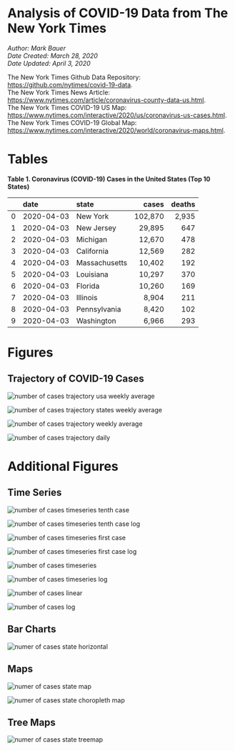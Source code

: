 # Analysis of COVID-19 Data from The New York Times

*Author: Mark Bauer*  
*Date Created: March 28, 2020*  
*Date Updated: April 3, 2020*

The New York Times Github Data Repository: https://github.com/nytimes/covid-19-data.   
The New York Times News Article: https://www.nytimes.com/article/coronavirus-county-data-us.html.  
The New York Times COVID-19 US Map: https://www.nytimes.com/interactive/2020/us/coronavirus-us-cases.html.   
The New York Times COVID-19 Global Map: https://www.nytimes.com/interactive/2020/world/coronavirus-maps.html.  


 

# Tables

**Table 1. Coronavirus (COVID-19) Cases in the United States (Top 10 States)**

|    | date       | state         | cases   | deaths   |
|---:|:-----------|:--------------|--------:|---------:|
|  0 | 2020-04-03 | New York      | 102,870 | 2,935    |
|  1 | 2020-04-03 | New Jersey    | 29,895  | 647      |
|  2 | 2020-04-03 | Michigan      | 12,670  | 478      |
|  3 | 2020-04-03 | California    | 12,569  | 282      |
|  4 | 2020-04-03 | Massachusetts | 10,402  | 192      |
|  5 | 2020-04-03 | Louisiana     | 10,297  | 370      |
|  6 | 2020-04-03 | Florida       | 10,260  | 169      |
|  7 | 2020-04-03 | Illinois      | 8,904   | 211      |
|  8 | 2020-04-03 | Pennsylvania  | 8,420   | 102      |
|  9 | 2020-04-03 | Washington    | 6,966   | 293      |  


# Figures

## Trajectory of COVID-19 Cases

![number of cases trajectory usa weekly average](figures/nyt-covid-19-usa-trajectory-weekly-plot.png)

![number of cases trajectory states weekly average](figures/nyt-covid-19-all-states-trajectory-weekly-plot-labels.png)

![number of cases trajectory weekly average](figures/nyt-covid-19-state-trajectory-weekly-plot.png)

![number of cases trajectory daily](figures/nyt-covid-19-state-trajectory-daily-plot.png)  


# Additional Figures

## Time Series

![number of cases timeseries tenth case](figures/nyt-covid-19-state-timeseries-tenth-case.png)

![number of cases timeseries tenth case log](figures/nyt-covid-19-state-timeseries-tenth-case-log.png)

![number of cases timeseries first case](figures/nyt-covid-19-state-timeseries-first-case.png)

![number of cases timeseries first case log](figures/nyt-covid-19-state-timeseries-first-case-log.png)

![number of cases timeseries](figures/nyt-covid-19-state-timeseries.png)

![number of cases timeseries log](figures/nyt-covid-19-state-timeseries-log.png)

![number of cases linear](figures/nyt-covid-19-data-linear.png)

![number of cases log](figures/nyt-covid-19-data-log.png)  


## Bar Charts

![numer of cases state horizontal](figures/nyt-covid-19-data-barh.png)


## Maps

![numer of cases state map](figures/nyt-covid-19-data-state-map.png)

![numer of cases state choropleth map ](figures/nyt-covid-19-data-state-map-choro.png)


## Tree Maps

![numer of cases state treemap](figures/nyt-covid-19-data-treemap.png)
